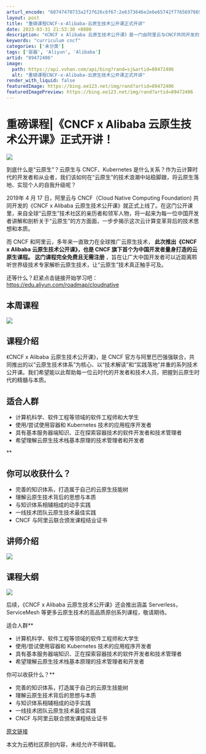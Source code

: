 ```yaml
---
arturl_encode: "68747470733a2f2f626c6f67:2e6373646e2e6e65742f77656978696e5f3433393730383930:2f61727469636c652f64657461696c732f3839343732343036"
layout: post
title: "重磅课程CNCF-x-Alibaba-云原生技术公开课正式开讲"
date: 2023-03-31 21:53:30 +0800
description: "《CNCF x Alibaba 云原生技术公开课》是一门由阿里云与CNCF共同开发的免费课程，旨在帮"
keywords: "curriculum cncf"
categories: ['未分类']
tags: ['容器', 'Aliyun', 'Alibaba']
artid: "89472406"
image:
  path: https://api.vvhan.com/api/bing?rand=sj&artid=89472406
  alt: "重磅课程CNCF-x-Alibaba-云原生技术公开课正式开讲"
render_with_liquid: false
featuredImage: https://bing.ee123.net/img/rand?artid=89472406
featuredImagePreview: https://bing.ee123.net/img/rand?artid=89472406
---
```


# 重磅课程|《CNCF x Alibaba 云原生技术公开课》正式开讲！

![](https://i-blog.csdnimg.cn/blog_migrate/5782f461074599cc58f05e9bd2663d46.png)

到底什么是“云原生”？云原生与 CNCF、Kubernetes 是什么关系？作为云计算时代的开发者和从业者，我们该如何在“云原生”的技术浪潮中站稳脚跟，将云原生落地、实现个人的自我升级呢？

2019年 4 月 17 日，阿里云与 CNCF（Cloud Native Computing Foundation) 共同开发的《CNCF x Alibaba 云原生技术公开课》就正式上线了。在这门公开课里，来自全球“云原生”技术社区的亲历者和领军人物，将一起来为每一位中国开发者讲解和剖析关于“云原生”的方方面面，一步步揭示这次云计算变革背后的技术思想和本质。

而 CNCF 和阿里云，多年来一直致力在全球推广云原生技术，
**此次推出《CNCF x Alibaba 云原生技术公开课》，也是 CNCF 旗下首个为中国开发者量身打造的云原生课程。**
**这门课程完全免费且无需注册**
，旨在让广大中国开发者可以近距离聆听世界级技术专家解析云原生技术，让“云原生”技术真正触手可及。
  
  
还等什么？赶紧点击链接开始学习吧：
<https://edu.aliyun.com/roadmap/cloudnative>

## 本周课程

![](https://i-blog.csdnimg.cn/blog_migrate/6ddd1a1a7bda3ab47a1487d65cb182a7.png)

## 课程介绍

《CNCF x Alibaba 云原生技术公开课》，是 CNCF 官方与阿里巴巴强强联合，共同推出的以“云原生技术体系”为核心、以“技术解读”和“实践落地”并重的系列技术公开课。我们希望能以此帮助每一位云时代的开发者和技术人员，把握到云原生时代的精髓与本质。

## 适合人群

* 计算机科学、软件工程等领域的软件工程师和大学生
* 使用/尝试使用容器和 Kubernetes 技术的应用程序开发者
* 具有基本服务器端知识、正在探索容器技术的软件开发者和技术管理者
* 希望理解云原生技术栈基本原理的技术管理者和开发者

\*\*

## 你可以收获什么？

* 完善的知识体系，打造属于自己的云原生技能树
* 理解云原生技术背后的思想与本质
* 与知识体系相辅相成的动手实践
* 一线技术团队云原生技术最佳实践
* CNCF 与阿里云联合颁发课程结业证书

## 讲师介绍

![](https://i-blog.csdnimg.cn/blog_migrate/148e1b01a5b79d92564a643231d09e6a.png)

## 课程大纲

![](https://i-blog.csdnimg.cn/blog_migrate/a03c03fe07d97c0dfb2224a107f0560d.png)

后续，《CNCF x Alibaba 云原生技术公开课》还会推出涵盖 Serverless，ServiceMesh 等更多云原生技术的高品质原创系列课程，敬请期待。
  
  
适合人群\*\*

* 计算机科学、软件工程等领域的软件工程师和大学生
* 使用/尝试使用容器和 Kubernetes 技术的应用程序开发者
* 具有基本服务器端知识、正在探索容器技术的软件开发者和技术管理者
* 希望理解云原生技术栈基本原理的技术管理者和开发者

你可以收获什么？\*\*

* 完善的知识体系，打造属于自己的云原生技能树
* 理解云原生技术背后的思想与本质
* 与知识体系相辅相成的动手实践
* 一线技术团队云原生技术最佳实践
* CNCF 与阿里云联合颁发课程结业证书

[原文链接](https://yq.aliyun.com/articles/698512?utm_content=g_1000053956)
  
本文为云栖社区原创内容，未经允许不得转载。